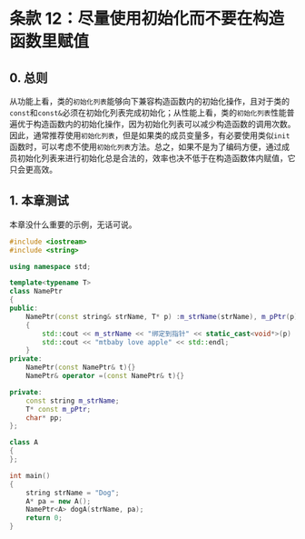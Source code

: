 # 条款 12：尽量使用初始化而不要在构造函数里赋值

## 0. 总则

从功能上看，类的`初始化列表`能够向下兼容构造函数内的初始化操作，且对于类的`const`和`const&`必须在初始化列表完成初始化；从性能上看，类的`初始化列表`性能普遍优于构造函数内的初始化操作，因为初始化列表可以减少构造函数的调用次数。因此，通常推荐使用`初始化列表`，但是如果类的成员变量多，有必要使用类似`init`函数时，可以考虑不使用`初始化列表`方法。总之，如果不是为了编码方便，通过成员初始化列表来进行初始化总是合法的，效率也决不低于在构造函数体内赋值，它只会更高效。

## 1. 本章测试

本章没什么重要的示例，无话可说。

```cpp
#include <iostream>
#include <string>

using namespace std;

template<typename T>
class NamePtr
{
public:
    NamePtr(const string& strName, T* p) :m_strName(strName), m_pPtr(p), pp("Haha")
    {
        std::cout << m_strName << "绑定到指针" << static_cast<void*>(p) << std::endl;
        std::cout << "mtbaby love apple" << std::endl;
    }
private:
    NamePtr(const NamePtr& t){}
    NamePtr& operator =(const NamePtr& t){}

private:
    const string m_strName;
    T* const m_pPtr;
    char* pp;
};

class A
{
};

int main()
{
    string strName = "Dog";
    A* pa = new A();
    NamePtr<A> dogA(strName, pa);
    return 0;
}
```
